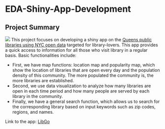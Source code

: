 # EDA-Shiny-App-Development

## Project Summary
![](https://github.com/vvvvveraliu/EDA-Shiny-App-Development/blob/main/LibGo.png)
This project focuses on developing a shiny app on the [Queens public libraries using NYC open data](https://data.cityofnewyork.us/Education/Queens-Library-Branches/kh3d-xhq7) targeted for library-lovers. This app provides a quick access to information for all those who visit library in a regular basis. Basic functionalities include: 
* First, we have map functions: location map and popularity map, which show the location of libraries that are open every day and the population density of this community. The more populated the community is, the more libraries are established.
* Second, we  use data visualization to analyze how many libraries are open in each time period and how many people are served by each library in the community.
* Finally, we have a general search function, which allows us to search for the corresponding library based on input keywords such as zip codes, regions, and names.


Link to the app: [LibGo](https://pro2group4.shinyapps.io/LibGo/)


## 
 
